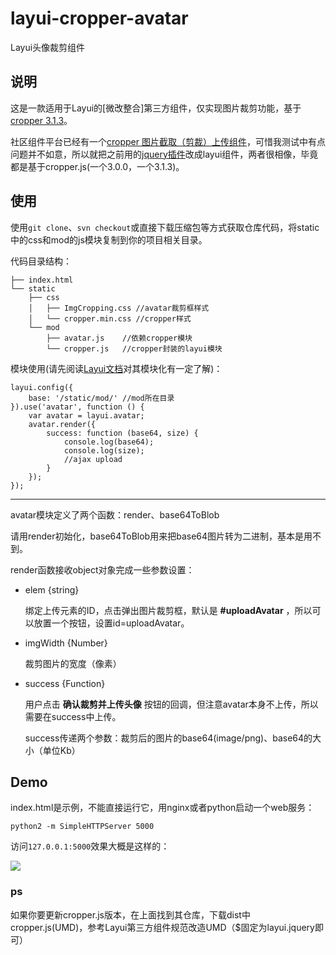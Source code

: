 # layui-cropper-avatar

Layui头像裁剪组件

## 说明

这是一款适用于Layui的[微改整合]第三方组件，仅实现图片裁剪功能，基于[cropper 3.1.3](https://github.com/fengyuanchen/cropper)。

社区组件平台已经有一个[cropper 图片截取（剪裁）上传组件](https://fly.layui.com/extend/croppers/)，可惜我测试中有点问题并不如意，所以就把之前用的[jquery插件](http://www.jq22.com/jquery-info18167)改成layui组件，两者很相像，毕竟都是基于cropper.js(一个3.0.0，一个3.1.3)。

## 使用

使用`git clone`、`svn checkout`或直接下载压缩包等方式获取仓库代码，将static中的css和mod的js模块复制到你的项目相关目录。

代码目录结构：

```
├── index.html
└── static
    ├── css
    │   ├── ImgCropping.css //avatar裁剪框样式
    │   └── cropper.min.css //cropper样式
    └── mod
        ├── avatar.js    //依赖cropper模块
        └── cropper.js   //cropper封装的layui模块
```

模块使用(请先阅读[Layui文档](https://www.layui.com/doc/)对其模块化有一定了解)：

```
layui.config({
    base: '/static/mod/' //mod所在目录
}).use('avatar', function () {
    var avatar = layui.avatar;
    avatar.render({
        success: function (base64, size) {
            console.log(base64);
            console.log(size);
            //ajax upload
        }
    });
});
```

----

avatar模块定义了两个函数：render、base64ToBlob

请用render初始化，base64ToBlob用来把base64图片转为二进制，基本是用不到。

render函数接收object对象完成一些参数设置：

- elem {string}

  绑定上传元素的ID，点击弹出图片裁剪框，默认是 **#uploadAvatar** ，所以可以放置一个按钮，设置id=uploadAvatar。

- imgWidth {Number}

  裁剪图片的宽度（像素）

- success {Function}

  用户点击 **确认裁剪并上传头像** 按钮的回调，但注意avatar本身不上传，所以需要在success中上传。
  
  success传递两个参数：裁剪后的图片的base64(image/png)、base64的大小（单位Kb）

## Demo

index.html是示例，不能直接运行它，用nginx或者python启动一个web服务：

```
python2 -m SimpleHTTPServer 5000
```

访问`127.0.0.1:5000`效果大概是这样的：

![](https://static.saintic.com/picbed/staugur/2020/05/24/1590253806414.png)

### ps

如果你要更新cropper.js版本，在上面找到其仓库，下载dist中cropper.js(UMD)，参考Layui第三方组件规范改造UMD（$固定为layui.jquery即可）
